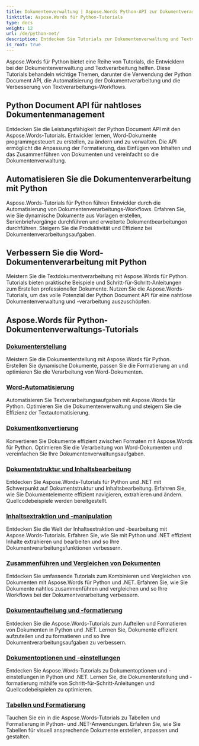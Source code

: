 ```yaml
---
title: Dokumentenverwaltung | Aspose.Words Python-API zur Dokumentverarbeitung
linktitle: Aspose.Words für Python-Tutorials
type: docs
weight: 12
url: /de/python-net/
description: Entdecken Sie Tutorials zur Dokumentenverwaltung und Textverarbeitung mit Aspose.Words für Python. Automatisieren Sie die Dokumentverarbeitung, passen Sie die Formatierung an und erstellen Sie dynamische Dokumente.
is_root: true
---
```

Aspose.Words für Python bietet eine Reihe von Tutorials, die Entwicklern bei der Dokumentenverwaltung und Textverarbeitung helfen. Diese Tutorials behandeln wichtige Themen, darunter die Verwendung der Python Document API, die Automatisierung der Dokumentverarbeitung und die Verbesserung von Textverarbeitungs-Workflows.

## Python Document API für nahtloses Dokumentenmanagement

Entdecken Sie die Leistungsfähigkeit der Python Document API mit den Aspose.Words-Tutorials. Entwickler lernen, Word-Dokumente programmgesteuert zu erstellen, zu ändern und zu verwalten. Die API ermöglicht die Anpassung der Formatierung, das Einfügen von Inhalten und das Zusammenführen von Dokumenten und vereinfacht so die Dokumentenverwaltung.

## Automatisieren Sie die Dokumentenverarbeitung mit Python

Aspose.Words-Tutorials für Python führen Entwickler durch die Automatisierung von Dokumentenverarbeitungs-Workflows. Erfahren Sie, wie Sie dynamische Dokumente aus Vorlagen erstellen, Serienbriefvorgänge durchführen und erweiterte Dokumentbearbeitungen durchführen. Steigern Sie die Produktivität und Effizienz bei Dokumentenverarbeitungsaufgaben.

## Verbessern Sie die Word-Dokumentenverarbeitung mit Python

Meistern Sie die Textdokumentverarbeitung mit Aspose.Words für Python. Tutorials bieten praktische Beispiele und Schritt-für-Schritt-Anleitungen zum Erstellen professioneller Dokumente. Nutzen Sie die Aspose.Words-Tutorials, um das volle Potenzial der Python Document API für eine nahtlose Dokumentenverwaltung und -verarbeitung auszuschöpfen.

## Aspose.Words für Python-Dokumentenverwaltungs-Tutorials
### [Dokumenterstellung](./document-creation/)
Meistern Sie die Dokumenterstellung mit Aspose.Words für Python. Erstellen Sie dynamische Dokumente, passen Sie die Formatierung an und optimieren Sie die Verarbeitung von Word-Dokumenten.
### [Word-Automatisierung](./word-automation/)
Automatisieren Sie Textverarbeitungsaufgaben mit Aspose.Words für Python. Optimieren Sie die Dokumentenverwaltung und steigern Sie die Effizienz der Textautomatisierung.
### [Dokumentkonvertierung](./document-conversion/)
Konvertieren Sie Dokumente effizient zwischen Formaten mit Aspose.Words für Python. Optimieren Sie die Verarbeitung von Word-Dokumenten und vereinfachen Sie Ihre Dokumentenverwaltungsaufgaben. 
### [Dokumentstruktur und Inhaltsbearbeitung](./document-structure-and-content-manipulation/)
Entdecken Sie Aspose.Words-Tutorials für Python und .NET mit Schwerpunkt auf Dokumentstruktur und Inhaltsbearbeitung. Erfahren Sie, wie Sie Dokumentelemente effizient navigieren, extrahieren und ändern. Quellcodebeispiele werden bereitgestellt.
### [Inhaltsextraktion und -manipulation](./content-extraction-and-manipulation/)
Entdecken Sie die Welt der Inhaltsextraktion und -bearbeitung mit Aspose.Words-Tutorials. Erfahren Sie, wie Sie mit Python und .NET effizient Inhalte extrahieren und bearbeiten und so Ihre Dokumentverarbeitungsfunktionen verbessern.
### [Zusammenführen und Vergleichen von Dokumenten](./document-combining-and-comparison/)
Entdecken Sie umfassende Tutorials zum Kombinieren und Vergleichen von Dokumenten mit Aspose.Words für Python und .NET. Erfahren Sie, wie Sie Dokumente nahtlos zusammenführen und vergleichen und so Ihre Workflows bei der Dokumentverarbeitung verbessern.
### [Dokumentaufteilung und -formatierung](./document-splitting-and-formatting/)
Entdecken Sie die Aspose.Words-Tutorials zum Aufteilen und Formatieren von Dokumenten in Python und .NET. Lernen Sie, Dokumente effizient aufzuteilen und zu formatieren und so Ihre Dokumentverarbeitungsaufgaben zu verbessern. 
### [Dokumentoptionen und -einstellungen](./document-options-and-settings/)
Entdecken Sie Aspose.Words-Tutorials zu Dokumentoptionen und -einstellungen in Python und .NET. Lernen Sie, die Dokumenterstellung und -formatierung mithilfe von Schritt-für-Schritt-Anleitungen und Quellcodebeispielen zu optimieren.
### [Tabellen und Formatierung](./tables-and-formatting/)
Tauchen Sie ein in die Aspose.Words-Tutorials zu Tabellen und Formatierung in Python- und .NET-Anwendungen. Erfahren Sie, wie Sie Tabellen für visuell ansprechende Dokumente erstellen, anpassen und gestalten. 